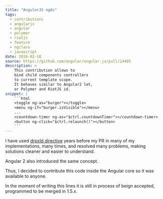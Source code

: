```yaml
---
title: "AngularJS ngAs"
tags:
  - contributions
  - angularjs
  - angular
  - polymer
  - riotjs
  - feature
  - ngclass
  - javascript
date: 2016-02-18
source: https://github.com/angular/angular.js/pull/14405
description: >
    This contribution allows to 
    bind child components controllers
    to current template scope.
    It behaves similar to Angular2 let,
    or Polymer and RiotJS id.
snippet: |
    ```html
    <toggle ng-as="burger"></toggle>
    <menu ng-if="burger.isVisible"></menu>
    ...
    <countdown-timer ng-as="$ctrl.countdownTimer"></countdown-timer>
    <button ng-click="$ctrl.relaunch()"></button>
    ```
---
```


I have used [drpxId directive](../angularjs-drpx-id)
years before my PR 
in many of my implementations, 
many times, and resolved many problems,
making solutions cleaner and easier to understand.

Angular 2 also introduced the same concept.

Thus, I decided to contribute this code inside
the Angular core so it was available to anyone.

In the moment of writing this lines it is still in 
process of beign accepted, programmed to be merged in 1.5.x.
